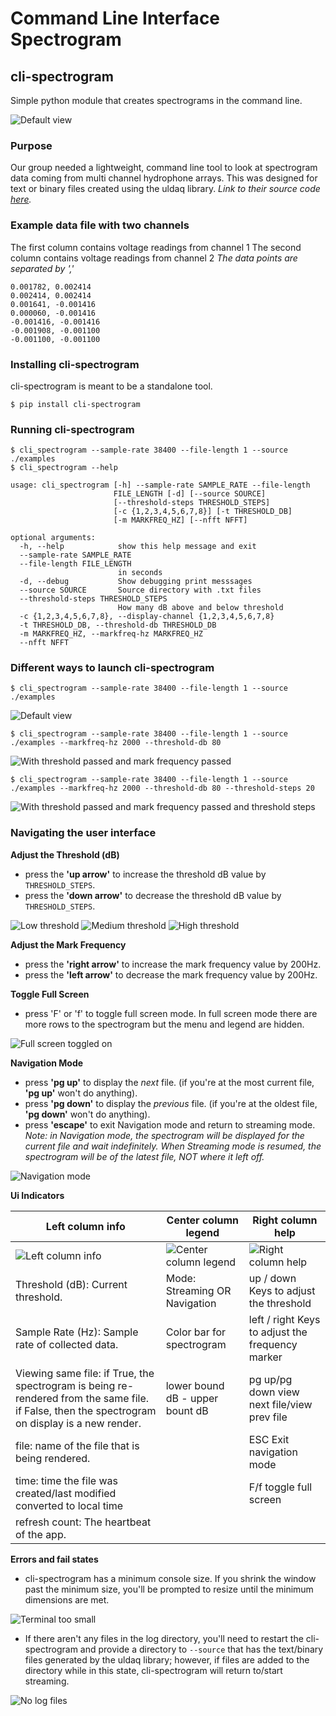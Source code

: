 # Command Line Interface Spectrogram
## cli-spectrogram
Simple python module that creates spectrograms in the command line.

![](https://raw.githubusercontent.com/caileighf/cli-spectrogram/master/images/default.png "Default view")

### Purpose
Our group needed a lightweight, command line tool to look at spectrogram data coming from multi channel hydrophone arrays. 
This was designed for text or binary files created using the uldaq library. _Link to their source code [here](https://github.com/mccdaq/uldaq)._ 

### Example data file with two channels
The first column contains voltage readings from channel 1
The second column contains voltage readings from channel 2
_The data points are separated by ','_

```
0.001782, 0.002414
0.002414, 0.002414
0.001641, -0.001416
0.000060, -0.001416
-0.001416, -0.001416
-0.001908, -0.001100
-0.001100, -0.001100
```

### Installing cli-spectrogram
cli-spectrogram is meant to be a standalone tool.
```
$ pip install cli-spectrogram 
```

### Running cli-spectrogram
```
$ cli_spectrogram --sample-rate 38400 --file-length 1 --source ./examples
$ cli_spectrogram --help

usage: cli_spectrogram [-h] --sample-rate SAMPLE_RATE --file-length
                       FILE_LENGTH [-d] [--source SOURCE]
                       [--threshold-steps THRESHOLD_STEPS]
                       [-c {1,2,3,4,5,6,7,8}] [-t THRESHOLD_DB]
                       [-m MARKFREQ_HZ] [--nfft NFFT]

optional arguments:
  -h, --help            show this help message and exit
  --sample-rate SAMPLE_RATE
  --file-length FILE_LENGTH
                        in seconds
  -d, --debug           Show debugging print messsages
  --source SOURCE       Source directory with .txt files
  --threshold-steps THRESHOLD_STEPS
                        How many dB above and below threshold
  -c {1,2,3,4,5,6,7,8}, --display-channel {1,2,3,4,5,6,7,8}
  -t THRESHOLD_DB, --threshold-db THRESHOLD_DB
  -m MARKFREQ_HZ, --markfreq-hz MARKFREQ_HZ
  --nfft NFFT
```

### Different ways to launch cli-spectrogram
`$ cli_spectrogram --sample-rate 38400 --file-length 1 --source ./examples `

![](https://raw.githubusercontent.com/caileighf/cli-spectrogram/master/images/default.png "Default view")

`$ cli_spectrogram --sample-rate 38400 --file-length 1 --source ./examples --markfreq-hz 2000 --threshold-db 80`

![](https://raw.githubusercontent.com/caileighf/cli-spectrogram/master/images/basic.png "With threshold passed and mark frequency passed")

`$ cli_spectrogram --sample-rate 38400 --file-length 1 --source ./examples --markfreq-hz 2000 --threshold-db 80 --threshold-steps 20 `

![](https://raw.githubusercontent.com/caileighf/cli-spectrogram/master/images/thresh_tolerance.png "With threshold passed and mark frequency passed and threshold steps")


### Navigating the user interface
__Adjust the Threshold (dB)__
* press the __'up arrow'__ to increase the threshold dB value by `THRESHOLD_STEPS`.
* press the __'down arrow'__ to decrease the threshold dB value by `THRESHOLD_STEPS`.

![](https://raw.githubusercontent.com/caileighf/cli-spectrogram/master/images/low_threshold.png "Low threshold")
![](https://raw.githubusercontent.com/caileighf/cli-spectrogram/master/images/medium_threshold.png "Medium threshold")
![](https://raw.githubusercontent.com/caileighf/cli-spectrogram/master/images/high_threshold.png "High threshold")

__Adjust the Mark Frequency__
* press the __'right arrow'__ to increase the mark frequency value by 200Hz.
* press the __'left arrow'__ to decrease the mark frequency value by 200Hz.

__Toggle Full Screen__ 
* press 'F' or 'f' to toggle full screen mode. In full screen mode there are more rows to the spectrogram but the menu and legend are hidden.

![](https://raw.githubusercontent.com/caileighf/cli-spectrogram/master/images/full_screen.png "Full screen toggled on")

__Navigation Mode__ 
* press __'pg up'__ to display the _next_ file. (if you're at the most current file, __'pg up'__ won't do anything).
* press __'pg down'__ to display the _previous_ file. (if you're at the oldest file, __'pg down'__ won't do anything).
* press __'escape'__ to exit Navigation mode and return to streaming mode.
_Note: in Navigation mode, the spectrogram will be displayed for the current file and wait indefinitely. When Streaming mode is resumed, the spectrogram will be of the latest file, NOT where it left off._

![](https://raw.githubusercontent.com/caileighf/cli-spectrogram/master/images/navigation_mode.png "Navigation mode")

__Ui Indicators__

Left column info | Center column legend | Right column help
------------ | ------------- | -------------
![](https://raw.githubusercontent.com/caileighf/cli-spectrogram/master/images/left_column.png "Left column info") | ![](https://raw.githubusercontent.com/caileighf/cli-spectrogram/master/images/center_column.png "Center column legend") | ![](https://raw.githubusercontent.com/caileighf/cli-spectrogram/master/images/right_column.png "Right column help")
Threshold (dB): Current threshold. | Mode: Streaming OR Navigation | up / down Keys to adjust the threshold
Sample Rate (Hz): Sample rate of collected data. | Color bar for spectrogram | left / right Keys to adjust the frequency marker
Viewing same file: if True, the spectrogram is being re-rendered from the same file. if False, then the spectrogram on display is a new render. | lower bound dB - upper bount dB | pg up/pg down view next file/view prev file
file: name of the file that is being rendered. | | ESC Exit navigation mode
time: time the file was created/last modified converted to local time | | F/f toggle full screen
refresh count: The heartbeat of the app. | |

__Errors and fail states__

* cli-spectrogram has a minimum console size. If you shrink the window past the minimum size, you'll be prompted to resize until the minimum dimensions are met.

![](https://raw.githubusercontent.com/caileighf/cli-spectrogram/master/images/too_small.png "Terminal too small")

* If there aren't any files in the log directory, you'll need to restart the cli-spectrogram and provide a directory to `--source` that has the text/binary files generated by the uldaq library; however, if files are added to the directory while in this state, cli-spectrogram will return to/start streaming.

![](https://raw.githubusercontent.com/caileighf/cli-spectrogram/master/images/no_files.png "No log files")




